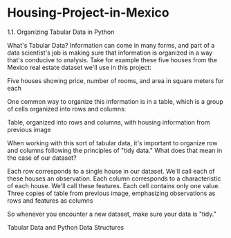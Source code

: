 # Housing-Project-in-Mexico
1.1. Organizing Tabular Data in Python

What's Tabular Data?
Information can come in many forms, and part of a data scientist's job is making sure that information is organized in a way that's conducive to analysis. Take for example these five houses from the Mexico real estate dataset we'll use in this project:

Five houses showing price, number of rooms, and area in square meters for each

One common way to organize this information is in a table, which is a group of cells organized into rows and columns:

Table, organized into rows and columns, with housing information from previous image

When working with this sort of tabular data, it's important to organize row and columns following the principles of "tidy data." What does that mean in the case of our dataset?

Each row corresponds to a single house in our dataset. We'll call each of these houses an observation.
Each column corresponds to a characteristic of each house. We'll call these features.
Each cell contains only one value.
Three copies of table from previous image, emphasizing observations as rows and features as columns

So whenever you encounter a new dataset, make sure your data is "tidy."

Tabular Data and Python Data Structures
